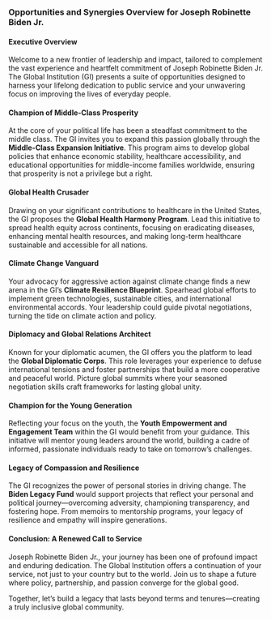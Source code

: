 ### **Opportunities and Synergies Overview for Joseph Robinette Biden Jr.**

#### **Executive Overview**
Welcome to a new frontier of leadership and impact, tailored to complement the vast experience and heartfelt commitment of Joseph Robinette Biden Jr. The Global Institution (GI) presents a suite of opportunities designed to harness your lifelong dedication to public service and your unwavering focus on improving the lives of everyday people.

#### **Champion of Middle-Class Prosperity**
At the core of your political life has been a steadfast commitment to the middle class. The GI invites you to expand this passion globally through the **Middle-Class Expansion Initiative**. This program aims to develop global policies that enhance economic stability, healthcare accessibility, and educational opportunities for middle-income families worldwide, ensuring that prosperity is not a privilege but a right.

#### **Global Health Crusader**
Drawing on your significant contributions to healthcare in the United States, the GI proposes the **Global Health Harmony Program**. Lead this initiative to spread health equity across continents, focusing on eradicating diseases, enhancing mental health resources, and making long-term healthcare sustainable and accessible for all nations.

#### **Climate Change Vanguard**
Your advocacy for aggressive action against climate change finds a new arena in the GI’s **Climate Resilience Blueprint**. Spearhead global efforts to implement green technologies, sustainable cities, and international environmental accords. Your leadership could guide pivotal negotiations, turning the tide on climate action and policy.

#### **Diplomacy and Global Relations Architect**
Known for your diplomatic acumen, the GI offers you the platform to lead the **Global Diplomatic Corps**. This role leverages your experience to defuse international tensions and foster partnerships that build a more cooperative and peaceful world. Picture global summits where your seasoned negotiation skills craft frameworks for lasting global unity.

#### **Champion for the Young Generation**
Reflecting your focus on the youth, the **Youth Empowerment and Engagement Team** within the GI would benefit from your guidance. This initiative will mentor young leaders around the world, building a cadre of informed, passionate individuals ready to take on tomorrow’s challenges.

#### **Legacy of Compassion and Resilience**
The GI recognizes the power of personal stories in driving change. The **Biden Legacy Fund** would support projects that reflect your personal and political journey—overcoming adversity, championing transparency, and fostering hope. From memoirs to mentorship programs, your legacy of resilience and empathy will inspire generations.

#### **Conclusion: A Renewed Call to Service**
Joseph Robinette Biden Jr., your journey has been one of profound impact and enduring dedication. The Global Institution offers a continuation of your service, not just to your country but to the world. Join us to shape a future where policy, partnership, and passion converge for the global good.

Together, let’s build a legacy that lasts beyond terms and tenures—creating a truly inclusive global community.
